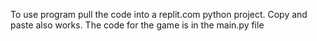 To use program pull the code into a replit.com python project. Copy and paste also works.
The code for the game is in the main.py file
